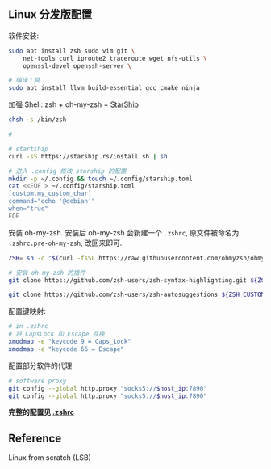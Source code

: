 
## Linux 分发版配置

软件安装:
```bash
sudo apt install zsh sudo vim git \
	net-tools curl iproute2 traceroute wget nfs-utils \
	openssl-devel openssh-server \

# 编译工具
sudo apt install llvm build-essential gcc cmake ninja 
```

加强 Shell: zsh + oh-my-zsh + [StarShip](https://starship.rs)
```bash
chsh -s /bin/zsh

# 

# startship
curl -sS https://starship.rs/install.sh | sh

# 进入 .config 修改 starship 的配置
mkdir -p ~/.config && touch ~/.config/starship.toml
cat <<EOF > ~/.config/starship.toml
[custom.my_custom_char]
command="echo '@debian'"
when="true"
EOF
```

安装 oh-my-zsh. 安装后 oh-my-zsh 会新建一个 `.zshrc`, 原文件被命名为 `.zshrc.pre-oh-my-zsh`, 改回来即可.

```sh
ZSH= sh -c "$(curl -fsSL https://raw.githubusercontent.com/ohmyzsh/ohmyzsh/master/tools/install.sh)"

# 安装 oh-my-zsh 的插件
git clone https://github.com/zsh-users/zsh-syntax-highlighting.git ${ZSH_CUSTOM:-~/.oh-my-zsh/custom}/plugins/zsh-syntax-highlighting

git clone https://github.com/zsh-users/zsh-autosuggestions ${ZSH_CUSTOM:-~/.oh-my-zsh/custom}/plugins/zsh-autosuggestions

```

配置键映射: 
```bash
# in .zshrc
# 将 CapsLock 和 Escape 互换
xmodmap -e "keycode 9 = Caps_Lock"
xmodmap -e "keycode 66 = Escape"
```

配置部分软件的代理

```bash
# software proxy
git config --global http.proxy "socks5://$host_ip:7890"
git config --global http.proxy "socks5://$host_ip:7890"
```

**完整的配置见 [.zshrc](../../src/settings/unix.zshrc)**

## Reference

Linux from scratch (LSB)